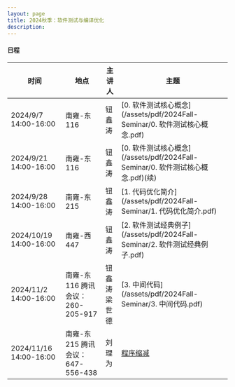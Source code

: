 ```yaml
---
layout: page
title: 2024秋季：软件测试与编译优化
description: 
---
```


#### 日程

| 时间                   | 地点                             | 主讲人             | 主题                                                         |
| ---------------------- | -------------------------------- | ------------------ | ------------------------------------------------------------ |
| 2024/9/7 14:00-16:00   | 南雍-东116                       | 钮鑫涛             | [0. 软件测试核心概念](/assets/pdf/2024Fall-Seminar/0. 软件测试核心概念.pdf) |
| 2024/9/21 14:00-16:00  | 南雍-东116                       | 钮鑫涛             | [0. 软件测试核心概念](/assets/pdf/2024Fall-Seminar/0. 软件测试核心概念.pdf)(续) |
| 2024/9/28 14:00-16:00  | 南雍-东215                       | 钮鑫涛             | [1. 代码优化简介](/assets/pdf/2024Fall-Seminar/1. 代码优化简介.pdf) |
| 2024/10/19 14:00-16:00 | 南雍-西447                       | 钮鑫涛             | [2. 软件测试经典例子](/assets/pdf/2024Fall-Seminar/2. 软件测试经典例子.pdf) |
| 2024/11/2 14:00-16:00  | 南雍-东116 腾讯会议：260-205-917 | 钮鑫涛<br />梁世德 | [3. 中间代码](/assets/pdf/2024Fall-Seminar/3. 中间代码.pdf)<br /> |
| 2024/11/16 14:00-16:00 | 南雍-东215 腾讯会议：647-556-438 | 刘理为             | [程序缩减](/assets/pdf/2024Fall-Seminar/程序缩减.pptx)       |
